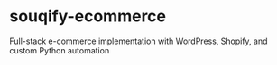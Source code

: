 # souqify-ecommerce
Full-stack e-commerce implementation with WordPress, Shopify, and custom Python automation
